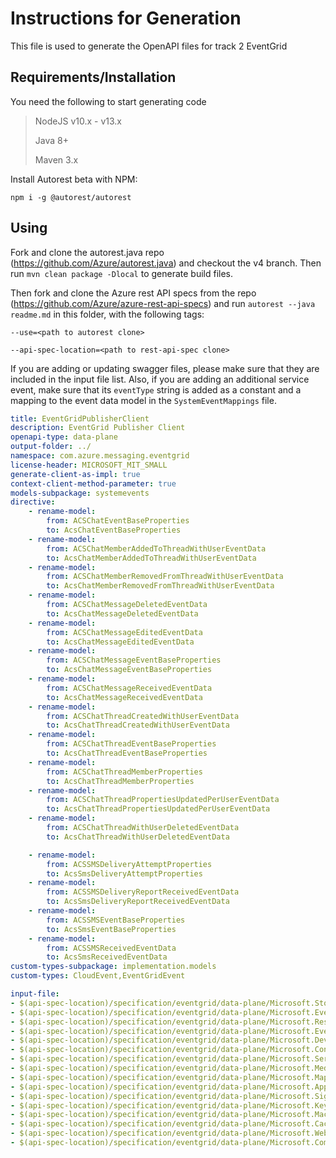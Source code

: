 # Instructions for Generation
This file is used to generate the OpenAPI files for track 2 EventGrid
## Requirements/Installation
You need the following to start generating code
> NodeJS v10.x - v13.x
>
> Java 8+
>
> Maven 3.x

Install Autorest beta with NPM:

`npm i -g @autorest/autorest`

## Using

Fork and clone the autorest.java repo (https://github.com/Azure/autorest.java)
and checkout the v4 branch. Then run `mvn clean package -Dlocal` to generate build files.

Then fork and clone the Azure rest API specs from the repo 
(https://github.com/Azure/azure-rest-api-specs) and run `autorest --java readme.md` 
in this folder, with the following tags:

`--use=<path to autorest clone>`

`--api-spec-location=<path to rest-api-spec clone>`

If you are adding or updating swagger files, please make sure that they are included 
in the input file list. Also, if you are adding an additional service event, make sure that 
its `eventType` string is added as a constant and a mapping to the event data model in the
`SystemEventMappings` file.

``` yaml $(java)
title: EventGridPublisherClient
description: EventGrid Publisher Client
openapi-type: data-plane
output-folder: ../
namespace: com.azure.messaging.eventgrid
license-header: MICROSOFT_MIT_SMALL
generate-client-as-impl: true
context-client-method-parameter: true
models-subpackage: systemevents
directive:
    - rename-model:
        from: ACSChatEventBaseProperties
        to: AcsChatEventBaseProperties
    - rename-model:
        from: ACSChatMemberAddedToThreadWithUserEventData
        to: AcsChatMemberAddedToThreadWithUserEventData
    - rename-model:
        from: ACSChatMemberRemovedFromThreadWithUserEventData
        to: AcsChatMemberRemovedFromThreadWithUserEventData
    - rename-model:
        from: ACSChatMessageDeletedEventData
        to: AcsChatMessageDeletedEventData
    - rename-model:
        from: ACSChatMessageEditedEventData
        to: AcsChatMessageEditedEventData
    - rename-model:
        from: ACSChatMessageEventBaseProperties
        to: AcsChatMessageEventBaseProperties
    - rename-model:
        from: ACSChatMessageReceivedEventData
        to: AcsChatMessageReceivedEventData
    - rename-model:
        from: ACSChatThreadCreatedWithUserEventData
        to: AcsChatThreadCreatedWithUserEventData
    - rename-model:
        from: ACSChatThreadEventBaseProperties
        to: AcsChatThreadEventBaseProperties
    - rename-model:
        from: ACSChatThreadMemberProperties
        to: AcsChatThreadMemberProperties
    - rename-model:
        from: ACSChatThreadPropertiesUpdatedPerUserEventData
        to: AcsChatThreadPropertiesUpdatedPerUserEventData
    - rename-model:
        from: ACSChatThreadWithUserDeletedEventData
        to: AcsChatThreadWithUserDeletedEventData

    - rename-model:
        from: ACSSMSDeliveryAttemptProperties
        to: AcsSmsDeliveryAttemptProperties
    - rename-model:
        from: ACSSMSDeliveryReportReceivedEventData
        to: AcsSmsDeliveryReportReceivedEventData
    - rename-model:
        from: ACSSMSEventBaseProperties
        to: AcsSmsEventBaseProperties
    - rename-model:
        from: ACSSMSReceivedEventData
        to: AcsSmsReceivedEventData
custom-types-subpackage: implementation.models
custom-types: CloudEvent,EventGridEvent

input-file:
- $(api-spec-location)/specification/eventgrid/data-plane/Microsoft.Storage/stable/2018-01-01/Storage.json
- $(api-spec-location)/specification/eventgrid/data-plane/Microsoft.EventHub/stable/2018-01-01/EventHub.json
- $(api-spec-location)/specification/eventgrid/data-plane/Microsoft.Resources/stable/2018-01-01/Resources.json
- $(api-spec-location)/specification/eventgrid/data-plane/Microsoft.EventGrid/stable/2018-01-01/EventGrid.json
- $(api-spec-location)/specification/eventgrid/data-plane/Microsoft.Devices/stable/2018-01-01/IotHub.json
- $(api-spec-location)/specification/eventgrid/data-plane/Microsoft.ContainerRegistry/stable/2018-01-01/ContainerRegistry.json
- $(api-spec-location)/specification/eventgrid/data-plane/Microsoft.ServiceBus/stable/2018-01-01/ServiceBus.json
- $(api-spec-location)/specification/eventgrid/data-plane/Microsoft.Media/stable/2018-01-01/MediaServices.json
- $(api-spec-location)/specification/eventgrid/data-plane/Microsoft.Maps/stable/2018-01-01/Maps.json
- $(api-spec-location)/specification/eventgrid/data-plane/Microsoft.AppConfiguration/stable/2018-01-01/AppConfiguration.json
- $(api-spec-location)/specification/eventgrid/data-plane/Microsoft.SignalRService/stable/2018-01-01/SignalRService.json
- $(api-spec-location)/specification/eventgrid/data-plane/Microsoft.KeyVault/stable/2018-01-01/KeyVault.json
- $(api-spec-location)/specification/eventgrid/data-plane/Microsoft.MachineLearningServices/stable/2018-01-01/MachineLearningServices.json
- $(api-spec-location)/specification/eventgrid/data-plane/Microsoft.Cache/stable/2018-01-01/RedisCache.json
- $(api-spec-location)/specification/eventgrid/data-plane/Microsoft.Web/stable/2018-01-01/Web.json
- $(api-spec-location)/specification/eventgrid/data-plane/Microsoft.Communication/stable/2018-01-01/AzureCommunicationServices.json
```
